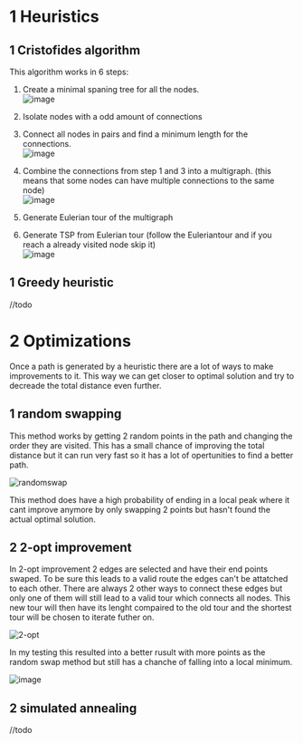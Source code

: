 <H1>1 Heuristics</H1>
<H2>1 Cristofides algorithm</H2>
This algorithm works in 6 steps: <br/>  

1. Create a minimal spaning tree for all the nodes. <br/>
![image](https://github.com/user-attachments/assets/be8dde0a-d11f-4b92-8afb-0042285ce510)
2. Isolate nodes with a odd amount of connections
3. Connect all nodes in pairs and find a minimum length for the connections. <br/>
![image](https://github.com/user-attachments/assets/d30e13bb-149d-4b00-a458-60482f861b63)
4. Combine the connections from step 1 and 3 into a multigraph. (this means that some nodes can have multiple connections to the same node) <br/>
![image](https://github.com/user-attachments/assets/b65de972-c42f-4668-b5db-3670b7d0cb2b)

5. Generate Eulerian tour of the multigraph
6. Generate TSP from Eulerian tour (follow the Euleriantour and if you reach a already visited node skip it) <br/>
![image](https://github.com/user-attachments/assets/fcff6bb3-615c-4a38-9a95-1228739134c0)

<H2>1 Greedy heuristic</H2>
//todo <br/>

<H1>2 Optimizations</H1>
Once a path is generated by a heuristic there are a lot of ways to make improvements to it. This way we can get closer to optimal solution and try to decreade the total distance even further.
<H2>1 random swapping</H2>
This method works by getting 2 random points in the path and changing the order they are visited. This has a small chance of improving the total distance but it can run very fast so it has a lot of opertunities to find a better path. <br/>

 ![randomswap](https://github.com/user-attachments/assets/8a94ba6d-5094-4e5e-830d-8acde30c370a)

This method does have a high probability of ending in a local peak where it cant improve anymore by only swapping 2 points but hasn't found the actual optimal solution.
<H2>2 2-opt improvement</H2>
In 2-opt improvement 2 edges are selected and have their end points swaped. To be sure this leads to a valid route the edges can't be attatched to each other. There are always 2 other ways to connect these edges but only one of them will still lead to a valid tour which connects all nodes. This new tour will then have its lenght compaired to the old tour and the shortest tour will be chosen to iterate futher on. <br/>

![2-opt](https://github.com/user-attachments/assets/877d14d7-51ba-4dc4-89ef-b891fe7f9749)

In my testing this resulted into a better rusult with more points as the random swap method but still has a chanche of falling into a local minimum. <br/>

![image](https://github.com/user-attachments/assets/990867b6-e615-4e4c-ba89-ee60231facd0)


<H2>2 simulated annealing</H2>
//todo <br/>
